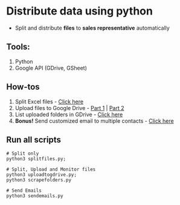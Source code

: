 # Distribute data using python

* Split and distribute **files** to **sales representative** automatically

## Tools:
1. Python
2. Google API (GDrive, GSheet)

## How-tos

1. Split Excel files - [Click here](http://eyana.me/split-excel-files-using-python/)
2. Upload files to Google Drive - [Part 1](http://eyana.me/upload-files-to-gdrive-using-python-part-1/) | [Part 2](http://eyana.me/upload-files-to-gdrive-using-python-part-2/)
3. List uploaded folders in GDrive - [Click here](http://eyana.me/list-gdrive-folders-python/)
4. **Bonus!** Send customized email to multiple contacts - [Click here](http://eyana.me/send-emails-in-outlook-using-python/)


## Run all scripts

```
# Split only
python3 splitfiles.py;

# Split, Upload and Monitor files
python3 uploadtogdrive.py;
python3 scrapefolders.py

# Send Emails
python3 sendemails.py
```
